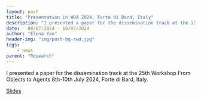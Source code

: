 ```yaml
---
layout: post
title: "Presentation in WOA 2024, Forte di Bard, Italy"
description: "I presented a paper for the dissemination track at the 25th Workshop From Objects to Agents 8th-10th July 2024, Forte di Bard, Italy"
date:   08/07/2024 - 10/07/2024
author: "Elena Yan"
header-img: "img/post-bg-rwd.jpg"
tags: 
    - news
parent: "Research"
---
```


I presented a paper for the dissemination track at the 25th Workshop From Objects to Agents 8th-10th July 2024, Forte di Bard, Italy.

[Slides](../presentation/woa24.pdf)